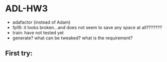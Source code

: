 # ADL-HW3

+ adafactor (instead of Adam)
+ fp16: it looks broken...and does not seem to save any space at all???????
+ train: have not tested yet
+ generate? what can be tweaked? what is the requirement?

## First try: 